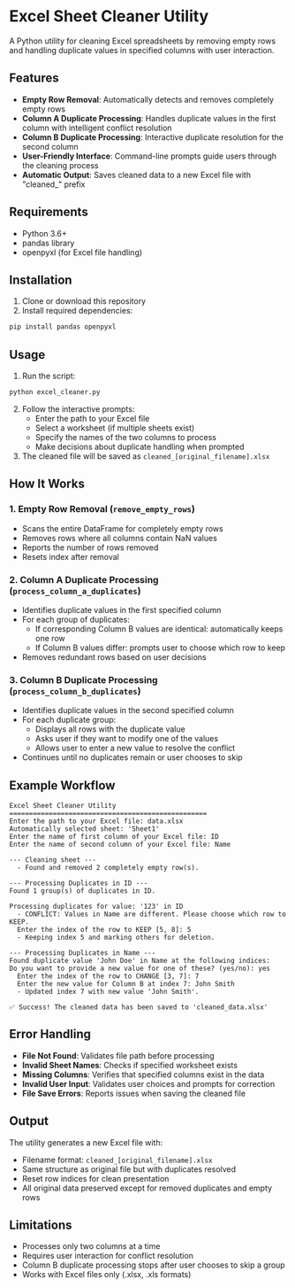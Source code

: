 # Excel Sheet Cleaner Utility

A Python utility for cleaning Excel spreadsheets by removing empty rows and handling duplicate values in specified columns with user interaction.

## Features

* **Empty Row Removal**: Automatically detects and removes completely empty rows
* **Column A Duplicate Processing**: Handles duplicate values in the first column with intelligent conflict resolution
* **Column B Duplicate Processing**: Interactive duplicate resolution for the second column
* **User-Friendly Interface**: Command-line prompts guide users through the cleaning process
* **Automatic Output**: Saves cleaned data to a new Excel file with "cleaned\_" prefix

## Requirements

* Python 3.6+
* pandas library
* openpyxl (for Excel file handling)

## Installation

1. Clone or download this repository
2. Install required dependencies:

```bash
pip install pandas openpyxl
```

## Usage

1. Run the script:

```bash
python excel_cleaner.py
```

2. Follow the interactive prompts:
    * Enter the path to your Excel file
    * Select a worksheet (if multiple sheets exist)
    * Specify the names of the two columns to process
    * Make decisions about duplicate handling when prompted
3. The cleaned file will be saved as `cleaned_[original_filename].xlsx`

## How It Works

### 1\. Empty Row Removal \(`remove_empty_rows`)

* Scans the entire DataFrame for completely empty rows
* Removes rows where all columns contain NaN values
* Reports the number of rows removed
* Resets index after removal

### 2\. Column A Duplicate Processing \(`process_column_a_duplicates`)

* Identifies duplicate values in the first specified column
* For each group of duplicates:
    * If corresponding Column B values are identical: automatically keeps one row
    * If Column B values differ: prompts user to choose which row to keep
* Removes redundant rows based on user decisions

### 3\. Column B Duplicate Processing \(`process_column_b_duplicates`)

* Identifies duplicate values in the second specified column
* For each duplicate group:
    * Displays all rows with the duplicate value
    * Asks user if they want to modify one of the values
    * Allows user to enter a new value to resolve the conflict
* Continues until no duplicates remain or user chooses to skip

## Example Workflow

```
Excel Sheet Cleaner Utility
==================================================
Enter the path to your Excel file: data.xlsx
Automatically selected sheet: 'Sheet1'
Enter the name of first column of your Excel file: ID
Enter the name of second column of your Excel file: Name

--- Cleaning sheet ---
  - Found and removed 2 completely empty row(s).

--- Processing Duplicates in ID ---
Found 1 group(s) of duplicates in ID.

Processing duplicates for value: '123' in ID
  - CONFLICT: Values in Name are different. Please choose which row to KEEP.
  Enter the index of the row to KEEP [5, 8]: 5
  - Keeping index 5 and marking others for deletion.

--- Processing Duplicates in Name ---
Found duplicate value 'John Doe' in Name at the following indices:
Do you want to provide a new value for one of these? (yes/no): yes
  Enter the index of the row to CHANGE [3, 7]: 7
  Enter the new value for Column B at index 7: John Smith
  - Updated index 7 with new value 'John Smith'.

✅ Success! The cleaned data has been saved to 'cleaned_data.xlsx'
```

## Error Handling

* **File Not Found**: Validates file path before processing
* **Invalid Sheet Names**: Checks if specified worksheet exists
* **Missing Columns**: Verifies that specified columns exist in the data
* **Invalid User Input**: Validates user choices and prompts for correction
* **File Save Errors**: Reports issues when saving the cleaned file

## Output

The utility generates a new Excel file with:

* Filename format: `cleaned_[original_filename].xlsx`
* Same structure as original file but with duplicates resolved
* Reset row indices for clean presentation
* All original data preserved except for removed duplicates and empty rows

## Limitations

* Processes only two columns at a time
* Requires user interaction for conflict resolution
* Column B duplicate processing stops after user chooses to skip a group
* Works with Excel files only (.xlsx, .xls formats)